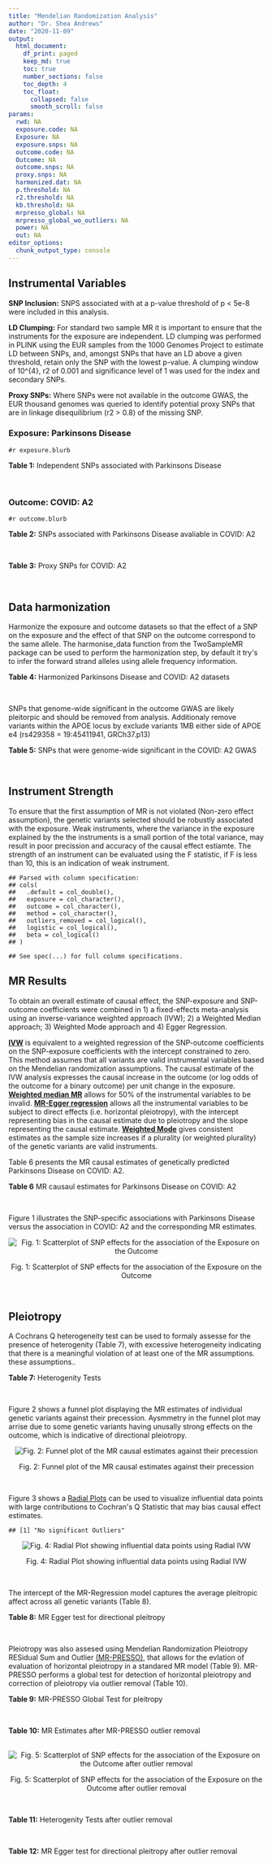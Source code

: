 ```yaml
---
title: "Mendelian Randomization Analysis"
author: "Dr. Shea Andrews"
date: "2020-11-09"
output:
  html_document:
    df_print: paged
    keep_md: true
    toc: true
    number_sections: false
    toc_depth: 4
    toc_float:
      collapsed: false
      smooth_scroll: false
params:
  rwd: NA
  exposure.code: NA
  Exposure: NA
  exposure.snps: NA
  outcome.code: NA
  Outcome: NA
  outcome.snps: NA
  proxy.snps: NA
  harmonized.dat: NA
  p.threshold: NA
  r2.threshold: NA
  kb.threshold: NA
  mrpresso_global: NA
  mrpresso_global_wo_outliers: NA
  power: NA
  out: NA
editor_options:
  chunk_output_type: console
---
```







## Instrumental Variables
**SNP Inclusion:** SNPS associated with at a p-value threshold of p < 5e-8 were included in this analysis.
<br>

**LD Clumping:** For standard two sample MR it is important to ensure that the instruments for the exposure are independent. LD clumping was performed in PLINK using the EUR samples from the 1000 Genomes Project to estimate LD between SNPs, and, amongst SNPs that have an LD above a given threshold, retain only the SNP with the lowest p-value. A clumping window of 10^{4}, r2 of 0.001 and significance level of 1 was used for the index and secondary SNPs.
<br>

**Proxy SNPs:** Where SNPs were not available in the outcome GWAS, the EUR thousand genomes was queried to identify potential proxy SNPs that are in linkage disequilibrium (r2 > 0.8) of the missing SNP.
<br>

### Exposure: Parkinsons Disease
`#r exposure.blurb`
<br>

**Table 1:** Independent SNPs associated with Parkinsons Disease
<div data-pagedtable="false">
  <script data-pagedtable-source type="application/json">
{"columns":[{"label":["SNP"],"name":[1],"type":["chr"],"align":["left"]},{"label":["CHROM"],"name":[2],"type":["dbl"],"align":["right"]},{"label":["POS"],"name":[3],"type":["dbl"],"align":["right"]},{"label":["REF"],"name":[4],"type":["chr"],"align":["left"]},{"label":["ALT"],"name":[5],"type":["chr"],"align":["left"]},{"label":["AF"],"name":[6],"type":["dbl"],"align":["right"]},{"label":["BETA"],"name":[7],"type":["dbl"],"align":["right"]},{"label":["SE"],"name":[8],"type":["dbl"],"align":["right"]},{"label":["Z"],"name":[9],"type":["dbl"],"align":["right"]},{"label":["P"],"name":[10],"type":["dbl"],"align":["right"]},{"label":["N"],"name":[11],"type":["dbl"],"align":["right"]},{"label":["TRAIT"],"name":[12],"type":["chr"],"align":["left"]}],"data":[{"1":"rs35749011","2":"1","3":"155135036","4":"G","5":"A","6":"0.0191","7":"0.7508","8":"0.0659","9":"11.393020","10":"5.022e-30","11":"482730","12":"parkinsons_disease"},{"1":"rs823106","2":"1","3":"205656453","4":"G","5":"C","6":"0.8488","7":"-0.1492","8":"0.0239","9":"-6.242678","10":"4.100e-10","11":"482730","12":"parkinsons_disease"},{"1":"rs4488803","2":"3","3":"58218352","4":"G","5":"A","6":"0.3746","7":"-0.1136","8":"0.0199","9":"-5.708543","10":"1.076e-08","11":"482730","12":"parkinsons_disease"},{"1":"rs34311866","2":"4","3":"951947","4":"T","5":"C","6":"0.1958","7":"0.2272","8":"0.0231","9":"9.835500","10":"7.974e-23","11":"482730","12":"parkinsons_disease"},{"1":"rs4698412","2":"4","3":"15737348","4":"G","5":"A","6":"0.5530","7":"0.1258","8":"0.0168","9":"7.488095","10":"7.049e-14","11":"482730","12":"parkinsons_disease"},{"1":"rs7695720","2":"4","3":"77183300","4":"A","5":"C","6":"0.2091","7":"-0.1255","8":"0.0208","9":"-6.033650","10":"1.528e-09","11":"482730","12":"parkinsons_disease"},{"1":"rs356203","2":"4","3":"90666041","4":"C","5":"T","6":"0.6169","7":"-0.2398","8":"0.0178","9":"-13.471910","10":"3.007e-41","11":"482730","12":"parkinsons_disease"},{"1":"rs75646569","2":"5","3":"60345424","4":"T","5":"G","6":"0.1117","7":"0.1916","8":"0.0266","9":"7.203010","10":"5.618e-13","11":"482730","12":"parkinsons_disease"},{"1":"rs35265698","2":"6","3":"32561334","4":"C","5":"G","6":"0.1547","7":"-0.2000","8":"0.0303","9":"-6.600660","10":"3.927e-11","11":"480593","12":"parkinsons_disease"},{"1":"rs858295","2":"7","3":"23245569","4":"A","5":"G","6":"0.3947","7":"-0.1039","8":"0.0176","9":"-5.903410","10":"3.831e-09","11":"482730","12":"parkinsons_disease"},{"1":"rs620490","2":"8","3":"16697579","4":"T","5":"G","6":"0.2762","7":"-0.1174","8":"0.0190","9":"-6.178950","10":"6.456e-10","11":"482730","12":"parkinsons_disease"},{"1":"rs144814361","2":"10","3":"121410917","4":"C","5":"T","6":"0.0174","7":"0.4411","8":"0.0680","9":"6.486765","10":"9.065e-11","11":"482730","12":"parkinsons_disease"},{"1":"rs75505347","2":"12","3":"40885549","4":"C","5":"T","6":"0.0195","7":"0.3917","8":"0.0674","9":"5.811573","10":"6.117e-09","11":"482730","12":"parkinsons_disease"},{"1":"rs10847864","2":"12","3":"123326598","4":"G","5":"T","6":"0.3625","7":"0.1274","8":"0.0179","9":"7.117318","10":"9.812e-13","11":"482730","12":"parkinsons_disease"},{"1":"rs4774417","2":"15","3":"61993702","4":"G","5":"A","6":"0.7397","7":"0.1052","8":"0.0192","9":"5.479167","10":"4.626e-08","11":"482730","12":"parkinsons_disease"},{"1":"rs12934900","2":"16","3":"30923602","4":"A","5":"T","6":"0.6571","7":"0.1215","8":"0.0184","9":"6.603260","10":"4.331e-11","11":"482730","12":"parkinsons_disease"},{"1":"rs4566208","2":"17","3":"16010920","4":"A","5":"G","6":"0.5659","7":"-0.0957","8":"0.0174","9":"-5.500000","10":"3.884e-08","11":"482730","12":"parkinsons_disease"},{"1":"rs58879558","2":"17","3":"44095467","4":"T","5":"C","6":"0.2229","7":"-0.2383","8":"0.0250","9":"-9.532000","10":"1.363e-21","11":"482730","12":"parkinsons_disease"},{"1":"rs4588066","2":"18","3":"40672964","4":"G","5":"A","6":"0.3260","7":"0.1046","8":"0.0178","9":"5.876404","10":"4.453e-09","11":"482730","12":"parkinsons_disease"}],"options":{"columns":{"min":{},"max":[10]},"rows":{"min":[10],"max":[10]},"pages":{}}}
  </script>
</div>
<br>

### Outcome: COVID: A2
`#r outcome.blurb`
<br>

**Table 2:** SNPs associated with Parkinsons Disease avaliable in COVID: A2
<div data-pagedtable="false">
  <script data-pagedtable-source type="application/json">
{"columns":[{"label":["SNP"],"name":[1],"type":["chr"],"align":["left"]},{"label":["CHROM"],"name":[2],"type":["dbl"],"align":["right"]},{"label":["POS"],"name":[3],"type":["dbl"],"align":["right"]},{"label":["REF"],"name":[4],"type":["chr"],"align":["left"]},{"label":["ALT"],"name":[5],"type":["chr"],"align":["left"]},{"label":["AF"],"name":[6],"type":["dbl"],"align":["right"]},{"label":["BETA"],"name":[7],"type":["dbl"],"align":["right"]},{"label":["SE"],"name":[8],"type":["dbl"],"align":["right"]},{"label":["Z"],"name":[9],"type":["dbl"],"align":["right"]},{"label":["P"],"name":[10],"type":["dbl"],"align":["right"]},{"label":["N"],"name":[11],"type":["dbl"],"align":["right"]},{"label":["TRAIT"],"name":[12],"type":["chr"],"align":["left"]}],"data":[{"1":"rs35749011","2":"1","3":"155135036","4":"G","5":"A","6":"0.01443","7":"0.078849","8":"0.142520","9":"0.5532487","10":"0.5801000","11":"389012","12":"very_severe_respiratory_confirmed_covid_vs._population"},{"1":"rs823106","2":"1","3":"205656453","4":"G","5":"C","6":"0.87050","7":"-0.039790","8":"0.037925","9":"-1.0491760","10":"0.2941000","11":"628126","12":"very_severe_respiratory_confirmed_covid_vs._population"},{"1":"rs4488803","2":"3","3":"58218352","4":"G","5":"A","6":"0.40390","7":"0.026881","8":"0.036128","9":"0.7440489","10":"0.4568000","11":"618070","12":"very_severe_respiratory_confirmed_covid_vs._population"},{"1":"rs34311866","2":"4","3":"951947","4":"T","5":"C","6":"0.18810","7":"0.038022","8":"0.035372","9":"1.0749180","10":"0.2824000","11":"628126","12":"very_severe_respiratory_confirmed_covid_vs._population"},{"1":"rs4698412","2":"4","3":"15737348","4":"G","5":"A","6":"0.55180","7":"-0.025495","8":"0.027533","9":"-0.9259797","10":"0.3545000","11":"628126","12":"very_severe_respiratory_confirmed_covid_vs._population"},{"1":"rs7695720","2":"4","3":"77183300","4":"A","5":"C","6":"0.22040","7":"0.062977","8":"0.043972","9":"1.4322069","10":"0.1521000","11":"617667","12":"very_severe_respiratory_confirmed_covid_vs._population"},{"1":"rs356203","2":"4","3":"90666041","4":"C","5":"T","6":"0.63690","7":"0.023985","8":"0.028385","9":"0.8449886","10":"0.3981000","11":"627723","12":"very_severe_respiratory_confirmed_covid_vs._population"},{"1":"rs75646569","2":"5","3":"60345424","4":"T","5":"G","6":"0.09476","7":"-0.077603","8":"0.045108","9":"-1.7203822","10":"0.0853600","11":"628126","12":"very_severe_respiratory_confirmed_covid_vs._population"},{"1":"rs35265698","2":"6","3":"32561334","4":"C","5":"G","6":"0.17550","7":"-0.077310","8":"0.039249","9":"-1.9697317","10":"0.0488700","11":"628126","12":"very_severe_respiratory_confirmed_covid_vs._population"},{"1":"rs858295","2":"7","3":"23245569","4":"A","5":"G","6":"0.39110","7":"-0.024322","8":"0.027630","9":"-0.8802751","10":"0.3787000","11":"628126","12":"very_severe_respiratory_confirmed_covid_vs._population"},{"1":"rs620490","2":"8","3":"16697579","4":"T","5":"G","6":"0.30790","7":"-0.075038","8":"0.030991","9":"-2.4212836","10":"0.0154600","11":"627723","12":"very_severe_respiratory_confirmed_covid_vs._population"},{"1":"rs144814361","2":"10","3":"121410917","4":"C","5":"T","6":"0.01314","7":"-0.263700","8":"0.164980","9":"-1.5983756","10":"0.1099000","11":"617667","12":"very_severe_respiratory_confirmed_covid_vs._population"},{"1":"rs75505347","2":"12","3":"40885549","4":"C","5":"T","6":"0.01518","7":"0.059312","8":"0.096063","9":"0.6174281","10":"0.5370000","11":"627723","12":"very_severe_respiratory_confirmed_covid_vs._population"},{"1":"rs10847864","2":"12","3":"123326598","4":"G","5":"T","6":"0.34710","7":"-0.042788","8":"0.039406","9":"-1.0858245","10":"0.2776000","11":"618070","12":"very_severe_respiratory_confirmed_covid_vs._population"},{"1":"rs4774417","2":"15","3":"61993702","4":"G","5":"A","6":"0.71940","7":"0.044205","8":"0.040741","9":"1.0850249","10":"0.2779000","11":"618070","12":"very_severe_respiratory_confirmed_covid_vs._population"},{"1":"rs12934900","2":"16","3":"30923602","4":"A","5":"T","6":"0.64000","7":"0.013552","8":"0.038140","9":"0.3553225","10":"0.7224000","11":"618070","12":"very_severe_respiratory_confirmed_covid_vs._population"},{"1":"rs4566208","2":"17","3":"16010920","4":"A","5":"G","6":"0.57750","7":"0.033705","8":"0.027930","9":"1.2067669","10":"0.2275000","11":"628126","12":"very_severe_respiratory_confirmed_covid_vs._population"},{"1":"rs58879558","2":"17","3":"44095467","4":"T","5":"C","6":"0.23050","7":"-0.114570","8":"0.032721","9":"-3.5014211","10":"0.0004631","11":"389415","12":"very_severe_respiratory_confirmed_covid_vs._population"},{"1":"rs4588066","2":"18","3":"40672964","4":"G","5":"A","6":"0.33060","7":"-0.015746","8":"0.029830","9":"-0.5278579","10":"0.5976000","11":"628126","12":"very_severe_respiratory_confirmed_covid_vs._population"}],"options":{"columns":{"min":{},"max":[10]},"rows":{"min":[10],"max":[10]},"pages":{}}}
  </script>
</div>
<br>

**Table 3:** Proxy SNPs for COVID: A2
<div data-pagedtable="false">
  <script data-pagedtable-source type="application/json">
{"columns":[{"label":["proxy.outcome"],"name":[1],"type":["lgl"],"align":["right"]},{"label":["target_snp"],"name":[2],"type":["lgl"],"align":["right"]},{"label":["proxy_snp"],"name":[3],"type":["lgl"],"align":["right"]},{"label":["ld.r2"],"name":[4],"type":["lgl"],"align":["right"]},{"label":["Dprime"],"name":[5],"type":["lgl"],"align":["right"]},{"label":["ref.proxy"],"name":[6],"type":["lgl"],"align":["right"]},{"label":["alt.proxy"],"name":[7],"type":["lgl"],"align":["right"]},{"label":["CHROM"],"name":[8],"type":["lgl"],"align":["right"]},{"label":["POS"],"name":[9],"type":["lgl"],"align":["right"]},{"label":["ALT.proxy"],"name":[10],"type":["lgl"],"align":["right"]},{"label":["REF.proxy"],"name":[11],"type":["lgl"],"align":["right"]},{"label":["AF"],"name":[12],"type":["lgl"],"align":["right"]},{"label":["BETA"],"name":[13],"type":["lgl"],"align":["right"]},{"label":["SE"],"name":[14],"type":["lgl"],"align":["right"]},{"label":["P"],"name":[15],"type":["lgl"],"align":["right"]},{"label":["N"],"name":[16],"type":["lgl"],"align":["right"]},{"label":["ref"],"name":[17],"type":["lgl"],"align":["right"]},{"label":["alt"],"name":[18],"type":["lgl"],"align":["right"]},{"label":["ALT"],"name":[19],"type":["lgl"],"align":["right"]},{"label":["REF"],"name":[20],"type":["lgl"],"align":["right"]},{"label":["PHASE"],"name":[21],"type":["lgl"],"align":["right"]}],"data":[{"1":"NA","2":"NA","3":"NA","4":"NA","5":"NA","6":"NA","7":"NA","8":"NA","9":"NA","10":"NA","11":"NA","12":"NA","13":"NA","14":"NA","15":"NA","16":"NA","17":"NA","18":"NA","19":"NA","20":"NA","21":"NA"}],"options":{"columns":{"min":{},"max":[10]},"rows":{"min":[10],"max":[10]},"pages":{}}}
  </script>
</div>
<br>

## Data harmonization
Harmonize the exposure and outcome datasets so that the effect of a SNP on the exposure and the effect of that SNP on the outcome correspond to the same allele. The harmonise_data function from the TwoSampleMR package can be used to perform the harmonization step, by default it try's to infer the forward strand alleles using allele frequency information.
<br>

**Table 4:** Harmonized Parkinsons Disease and COVID: A2 datasets
<div data-pagedtable="false">
  <script data-pagedtable-source type="application/json">
{"columns":[{"label":["SNP"],"name":[1],"type":["chr"],"align":["left"]},{"label":["effect_allele.exposure"],"name":[2],"type":["chr"],"align":["left"]},{"label":["other_allele.exposure"],"name":[3],"type":["chr"],"align":["left"]},{"label":["effect_allele.outcome"],"name":[4],"type":["chr"],"align":["left"]},{"label":["other_allele.outcome"],"name":[5],"type":["chr"],"align":["left"]},{"label":["beta.exposure"],"name":[6],"type":["dbl"],"align":["right"]},{"label":["beta.outcome"],"name":[7],"type":["dbl"],"align":["right"]},{"label":["eaf.exposure"],"name":[8],"type":["dbl"],"align":["right"]},{"label":["eaf.outcome"],"name":[9],"type":["dbl"],"align":["right"]},{"label":["remove"],"name":[10],"type":["lgl"],"align":["right"]},{"label":["palindromic"],"name":[11],"type":["lgl"],"align":["right"]},{"label":["ambiguous"],"name":[12],"type":["lgl"],"align":["right"]},{"label":["id.outcome"],"name":[13],"type":["chr"],"align":["left"]},{"label":["chr.outcome"],"name":[14],"type":["dbl"],"align":["right"]},{"label":["pos.outcome"],"name":[15],"type":["dbl"],"align":["right"]},{"label":["se.outcome"],"name":[16],"type":["dbl"],"align":["right"]},{"label":["z.outcome"],"name":[17],"type":["dbl"],"align":["right"]},{"label":["pval.outcome"],"name":[18],"type":["dbl"],"align":["right"]},{"label":["samplesize.outcome"],"name":[19],"type":["dbl"],"align":["right"]},{"label":["outcome"],"name":[20],"type":["chr"],"align":["left"]},{"label":["mr_keep.outcome"],"name":[21],"type":["lgl"],"align":["right"]},{"label":["pval_origin.outcome"],"name":[22],"type":["chr"],"align":["left"]},{"label":["chr.exposure"],"name":[23],"type":["dbl"],"align":["right"]},{"label":["pos.exposure"],"name":[24],"type":["dbl"],"align":["right"]},{"label":["se.exposure"],"name":[25],"type":["dbl"],"align":["right"]},{"label":["z.exposure"],"name":[26],"type":["dbl"],"align":["right"]},{"label":["pval.exposure"],"name":[27],"type":["dbl"],"align":["right"]},{"label":["samplesize.exposure"],"name":[28],"type":["dbl"],"align":["right"]},{"label":["exposure"],"name":[29],"type":["chr"],"align":["left"]},{"label":["mr_keep.exposure"],"name":[30],"type":["lgl"],"align":["right"]},{"label":["pval_origin.exposure"],"name":[31],"type":["chr"],"align":["left"]},{"label":["id.exposure"],"name":[32],"type":["chr"],"align":["left"]},{"label":["action"],"name":[33],"type":["dbl"],"align":["right"]},{"label":["mr_keep"],"name":[34],"type":["lgl"],"align":["right"]},{"label":["pt"],"name":[35],"type":["dbl"],"align":["right"]},{"label":["pleitropy_keep"],"name":[36],"type":["lgl"],"align":["right"]},{"label":["mrpresso_RSSobs"],"name":[37],"type":["dbl"],"align":["right"]},{"label":["mrpresso_pval"],"name":[38],"type":["dbl"],"align":["right"]},{"label":["mrpresso_keep"],"name":[39],"type":["lgl"],"align":["right"]}],"data":[{"1":"rs10847864","2":"T","3":"G","4":"T","5":"G","6":"0.1274","7":"-0.042788","8":"0.3625","9":"0.34710","10":"FALSE","11":"FALSE","12":"FALSE","13":"D7Wn5g","14":"12","15":"123326598","16":"0.039406","17":"-1.0858245","18":"0.2776000","19":"618070","20":"covidhgi2020anaA2v4","21":"TRUE","22":"reported","23":"12","24":"123326598","25":"0.0179","26":"7.117318","27":"9.812e-13","28":"482730","29":"Nalls2019pd","30":"TRUE","31":"reported","32":"qsweX3","33":"2","34":"TRUE","35":"5e-08","36":"TRUE","37":"2.886677e-03","38":"1.0000","39":"TRUE"},{"1":"rs12934900","2":"T","3":"A","4":"T","5":"A","6":"0.1215","7":"0.013552","8":"0.6571","9":"0.64000","10":"FALSE","11":"TRUE","12":"FALSE","13":"D7Wn5g","14":"16","15":"30923602","16":"0.038140","17":"0.3553225","18":"0.7224000","19":"618070","20":"covidhgi2020anaA2v4","21":"TRUE","22":"reported","23":"16","24":"30923602","25":"0.0184","26":"6.603260","27":"4.331e-11","28":"482730","29":"Nalls2019pd","30":"TRUE","31":"reported","32":"qsweX3","33":"2","34":"TRUE","35":"5e-08","36":"TRUE","37":"2.107953e-05","38":"1.0000","39":"TRUE"},{"1":"rs144814361","2":"T","3":"C","4":"T","5":"C","6":"0.4411","7":"-0.263700","8":"0.0174","9":"0.01314","10":"FALSE","11":"FALSE","12":"FALSE","13":"D7Wn5g","14":"10","15":"121410917","16":"0.164980","17":"-1.5983756","18":"0.1099000","19":"617667","20":"covidhgi2020anaA2v4","21":"TRUE","22":"reported","23":"10","24":"121410917","25":"0.0680","26":"6.486765","27":"9.065e-11","28":"482730","29":"Nalls2019pd","30":"TRUE","31":"reported","32":"qsweX3","33":"2","34":"TRUE","35":"5e-08","36":"TRUE","37":"9.127753e-02","38":"1.0000","39":"TRUE"},{"1":"rs34311866","2":"C","3":"T","4":"C","5":"T","6":"0.2272","7":"0.038022","8":"0.1958","9":"0.18810","10":"FALSE","11":"FALSE","12":"FALSE","13":"D7Wn5g","14":"4","15":"951947","16":"0.035372","17":"1.0749180","18":"0.2824000","19":"628126","20":"covidhgi2020anaA2v4","21":"TRUE","22":"reported","23":"4","24":"951947","25":"0.0231","26":"9.835500","27":"7.974e-23","28":"482730","29":"Nalls2019pd","30":"TRUE","31":"reported","32":"qsweX3","33":"2","34":"TRUE","35":"5e-08","36":"TRUE","37":"5.521212e-04","38":"1.0000","39":"TRUE"},{"1":"rs35265698","2":"G","3":"C","4":"G","5":"C","6":"-0.2000","7":"-0.077310","8":"0.1547","9":"0.17550","10":"FALSE","11":"TRUE","12":"FALSE","13":"D7Wn5g","14":"6","15":"32561334","16":"0.039249","17":"-1.9697317","18":"0.0488700","19":"628126","20":"covidhgi2020anaA2v4","21":"TRUE","22":"reported","23":"6","24":"32561334","25":"0.0303","26":"-6.600660","27":"3.927e-11","28":"480593","29":"Nalls2019pd","30":"TRUE","31":"reported","32":"qsweX3","33":"2","34":"TRUE","35":"5e-08","36":"TRUE","37":"4.455485e-03","38":"1.0000","39":"TRUE"},{"1":"rs356203","2":"T","3":"C","4":"T","5":"C","6":"-0.2398","7":"0.023985","8":"0.6169","9":"0.63690","10":"FALSE","11":"FALSE","12":"FALSE","13":"D7Wn5g","14":"4","15":"90666041","16":"0.028385","17":"0.8449886","18":"0.3981000","19":"627723","20":"covidhgi2020anaA2v4","21":"TRUE","22":"reported","23":"4","24":"90666041","25":"0.0178","26":"-13.471910","27":"3.007e-41","28":"482730","29":"Nalls2019pd","30":"TRUE","31":"reported","32":"qsweX3","33":"2","34":"TRUE","35":"5e-08","36":"TRUE","37":"2.614600e-03","38":"1.0000","39":"TRUE"},{"1":"rs35749011","2":"A","3":"G","4":"A","5":"G","6":"0.7508","7":"0.078849","8":"0.0191","9":"0.01443","10":"FALSE","11":"FALSE","12":"FALSE","13":"D7Wn5g","14":"1","15":"155135036","16":"0.142520","17":"0.5532487","18":"0.5801000","19":"389012","20":"covidhgi2020anaA2v4","21":"TRUE","22":"reported","23":"1","24":"155135036","25":"0.0659","26":"11.393020","27":"5.022e-30","28":"482730","29":"Nalls2019pd","30":"TRUE","31":"reported","32":"qsweX3","33":"2","34":"TRUE","35":"5e-08","36":"TRUE","37":"5.985734e-04","38":"1.0000","39":"TRUE"},{"1":"rs4488803","2":"A","3":"G","4":"A","5":"G","6":"-0.1136","7":"0.026881","8":"0.3746","9":"0.40390","10":"FALSE","11":"FALSE","12":"FALSE","13":"D7Wn5g","14":"3","15":"58218352","16":"0.036128","17":"0.7440489","18":"0.4568000","19":"618070","20":"covidhgi2020anaA2v4","21":"TRUE","22":"reported","23":"3","24":"58218352","25":"0.0199","26":"-5.708543","27":"1.076e-08","28":"482730","29":"Nalls2019pd","30":"TRUE","31":"reported","32":"qsweX3","33":"2","34":"TRUE","35":"5e-08","36":"TRUE","37":"1.315980e-03","38":"1.0000","39":"TRUE"},{"1":"rs4566208","2":"G","3":"A","4":"G","5":"A","6":"-0.0957","7":"0.033705","8":"0.5659","9":"0.57750","10":"FALSE","11":"FALSE","12":"FALSE","13":"D7Wn5g","14":"17","15":"16010920","16":"0.027930","17":"1.2067669","18":"0.2275000","19":"628126","20":"covidhgi2020anaA2v4","21":"TRUE","22":"reported","23":"17","24":"16010920","25":"0.0174","26":"-5.500000","27":"3.884e-08","28":"482730","29":"Nalls2019pd","30":"TRUE","31":"reported","32":"qsweX3","33":"2","34":"TRUE","35":"5e-08","36":"TRUE","37":"1.772922e-03","38":"1.0000","39":"TRUE"},{"1":"rs4588066","2":"A","3":"G","4":"A","5":"G","6":"0.1046","7":"-0.015746","8":"0.3260","9":"0.33060","10":"FALSE","11":"FALSE","12":"FALSE","13":"D7Wn5g","14":"18","15":"40672964","16":"0.029830","17":"-0.5278579","18":"0.5976000","19":"628126","20":"covidhgi2020anaA2v4","21":"TRUE","22":"reported","23":"18","24":"40672964","25":"0.0178","26":"5.876404","27":"4.453e-09","28":"482730","29":"Nalls2019pd","30":"TRUE","31":"reported","32":"qsweX3","33":"2","34":"TRUE","35":"5e-08","36":"TRUE","37":"5.913684e-04","38":"1.0000","39":"TRUE"},{"1":"rs4698412","2":"A","3":"G","4":"A","5":"G","6":"0.1258","7":"-0.025495","8":"0.5530","9":"0.55180","10":"FALSE","11":"FALSE","12":"FALSE","13":"D7Wn5g","14":"4","15":"15737348","16":"0.027533","17":"-0.9259797","18":"0.3545000","19":"628126","20":"covidhgi2020anaA2v4","21":"TRUE","22":"reported","23":"4","24":"15737348","25":"0.0168","26":"7.488095","27":"7.049e-14","28":"482730","29":"Nalls2019pd","30":"TRUE","31":"reported","32":"qsweX3","33":"2","34":"TRUE","35":"5e-08","36":"TRUE","37":"1.357190e-03","38":"1.0000","39":"TRUE"},{"1":"rs4774417","2":"A","3":"G","4":"A","5":"G","6":"0.1052","7":"0.044205","8":"0.7397","9":"0.71940","10":"FALSE","11":"FALSE","12":"FALSE","13":"D7Wn5g","14":"15","15":"61993702","16":"0.040741","17":"1.0850249","18":"0.2779000","19":"618070","20":"covidhgi2020anaA2v4","21":"TRUE","22":"reported","23":"15","24":"61993702","25":"0.0192","26":"5.479167","27":"4.626e-08","28":"482730","29":"Nalls2019pd","30":"TRUE","31":"reported","32":"qsweX3","33":"2","34":"TRUE","35":"5e-08","36":"TRUE","37":"1.366615e-03","38":"1.0000","39":"TRUE"},{"1":"rs58879558","2":"C","3":"T","4":"C","5":"T","6":"-0.2383","7":"-0.114570","8":"0.2229","9":"0.23050","10":"FALSE","11":"FALSE","12":"FALSE","13":"D7Wn5g","14":"17","15":"44095467","16":"0.032721","17":"-3.5014211","18":"0.0004631","19":"389415","20":"covidhgi2020anaA2v4","21":"TRUE","22":"reported","23":"17","24":"44095467","25":"0.0250","26":"-9.532000","27":"1.363e-21","28":"482730","29":"Nalls2019pd","30":"TRUE","31":"reported","32":"qsweX3","33":"2","34":"TRUE","35":"5e-08","36":"TRUE","37":"1.248930e-02","38":"0.0247","39":"FALSE"},{"1":"rs620490","2":"G","3":"T","4":"G","5":"T","6":"-0.1174","7":"-0.075038","8":"0.2762","9":"0.30790","10":"FALSE","11":"FALSE","12":"FALSE","13":"D7Wn5g","14":"8","15":"16697579","16":"0.030991","17":"-2.4212836","18":"0.0154600","19":"627723","20":"covidhgi2020anaA2v4","21":"TRUE","22":"reported","23":"8","24":"16697579","25":"0.0190","26":"-6.178950","27":"6.456e-10","28":"482730","29":"Nalls2019pd","30":"TRUE","31":"reported","32":"qsweX3","33":"2","34":"TRUE","35":"5e-08","36":"TRUE","37":"4.728138e-03","38":"0.5434","39":"TRUE"},{"1":"rs75505347","2":"T","3":"C","4":"T","5":"C","6":"0.3917","7":"0.059312","8":"0.0195","9":"0.01518","10":"FALSE","11":"FALSE","12":"FALSE","13":"D7Wn5g","14":"12","15":"40885549","16":"0.096063","17":"0.6174281","18":"0.5370000","19":"627723","20":"covidhgi2020anaA2v4","21":"TRUE","22":"reported","23":"12","24":"40885549","25":"0.0674","26":"5.811573","27":"6.117e-09","28":"482730","29":"Nalls2019pd","30":"TRUE","31":"reported","32":"qsweX3","33":"2","34":"TRUE","35":"5e-08","36":"TRUE","37":"9.836143e-04","38":"1.0000","39":"TRUE"},{"1":"rs75646569","2":"G","3":"T","4":"G","5":"T","6":"0.1916","7":"-0.077603","8":"0.1117","9":"0.09476","10":"FALSE","11":"FALSE","12":"FALSE","13":"D7Wn5g","14":"5","15":"60345424","16":"0.045108","17":"-1.7203822","18":"0.0853600","19":"628126","20":"covidhgi2020anaA2v4","21":"TRUE","22":"reported","23":"5","24":"60345424","25":"0.0266","26":"7.203010","27":"5.618e-13","28":"482730","29":"Nalls2019pd","30":"TRUE","31":"reported","32":"qsweX3","33":"2","34":"TRUE","35":"5e-08","36":"TRUE","37":"9.276488e-03","38":"0.5776","39":"TRUE"},{"1":"rs7695720","2":"C","3":"A","4":"C","5":"A","6":"-0.1255","7":"0.062977","8":"0.2091","9":"0.22040","10":"FALSE","11":"FALSE","12":"FALSE","13":"D7Wn5g","14":"4","15":"77183300","16":"0.043972","17":"1.4322069","18":"0.1521000","19":"617667","20":"covidhgi2020anaA2v4","21":"TRUE","22":"reported","23":"4","24":"77183300","25":"0.0208","26":"-6.033650","27":"1.528e-09","28":"482730","29":"Nalls2019pd","30":"TRUE","31":"reported","32":"qsweX3","33":"2","34":"TRUE","35":"5e-08","36":"TRUE","37":"5.457739e-03","38":"1.0000","39":"TRUE"},{"1":"rs823106","2":"C","3":"G","4":"C","5":"G","6":"-0.1492","7":"-0.039790","8":"0.8488","9":"0.87050","10":"FALSE","11":"TRUE","12":"FALSE","13":"D7Wn5g","14":"1","15":"205656453","16":"0.037925","17":"-1.0491760","18":"0.2941000","19":"628126","20":"covidhgi2020anaA2v4","21":"TRUE","22":"reported","23":"1","24":"205656453","25":"0.0239","26":"-6.242678","27":"4.100e-10","28":"482730","29":"Nalls2019pd","30":"TRUE","31":"reported","32":"qsweX3","33":"2","34":"TRUE","35":"5e-08","36":"TRUE","37":"8.885444e-04","38":"1.0000","39":"TRUE"},{"1":"rs858295","2":"G","3":"A","4":"G","5":"A","6":"-0.1039","7":"-0.024322","8":"0.3947","9":"0.39110","10":"FALSE","11":"FALSE","12":"FALSE","13":"D7Wn5g","14":"7","15":"23245569","16":"0.027630","17":"-0.8802751","18":"0.3787000","19":"628126","20":"covidhgi2020anaA2v4","21":"TRUE","22":"reported","23":"7","24":"23245569","25":"0.0176","26":"-5.903410","27":"3.831e-09","28":"482730","29":"Nalls2019pd","30":"TRUE","31":"reported","32":"qsweX3","33":"2","34":"TRUE","35":"5e-08","36":"TRUE","37":"2.949003e-04","38":"1.0000","39":"TRUE"}],"options":{"columns":{"min":{},"max":[10]},"rows":{"min":[10],"max":[10]},"pages":{}}}
  </script>
</div>
<br>

SNPs that genome-wide significant in the outcome GWAS are likely pleitorpic and should be removed from analysis. Additionaly remove variants within the APOE locus by exclude variants 1MB either side of APOE e4 (rs429358 = 19:45411941, GRCh37.p13)
<br>


**Table 5:** SNPs that were genome-wide significant in the COVID: A2 GWAS
<div data-pagedtable="false">
  <script data-pagedtable-source type="application/json">
{"columns":[{"label":["SNP"],"name":[1],"type":["chr"],"align":["left"]},{"label":["chr.outcome"],"name":[2],"type":["dbl"],"align":["right"]},{"label":["pos.outcome"],"name":[3],"type":["dbl"],"align":["right"]},{"label":["pval.exposure"],"name":[4],"type":["dbl"],"align":["right"]},{"label":["pval.outcome"],"name":[5],"type":["dbl"],"align":["right"]}],"data":[],"options":{"columns":{"min":{},"max":[10]},"rows":{"min":[10],"max":[10]},"pages":{}}}
  </script>
</div>
<br>


## Instrument Strength
To ensure that the first assumption of MR is not violated (Non-zero effect assumption), the genetic variants selected should be robustly associated with the exposure. Weak instruments, where the variance in the exposure explained by the the instruments is a small portion of the total variance, may result in poor precission and accuracy of the causal effect estiamte. The strength of an instrument can be evaluated using the F statistic, if F is less than 10, this is an indication of weak instrument.


```
## Parsed with column specification:
## cols(
##   .default = col_double(),
##   exposure = col_character(),
##   outcome = col_character(),
##   method = col_character(),
##   outliers_removed = col_logical(),
##   logistic = col_logical(),
##   beta = col_logical()
## )
```

```
## See spec(...) for full column specifications.
```

<div data-pagedtable="false">
  <script data-pagedtable-source type="application/json">
{"columns":[{"label":["outliers_removed"],"name":[1],"type":["lgl"],"align":["right"]},{"label":["pve.exposure"],"name":[2],"type":["dbl"],"align":["right"]},{"label":["F"],"name":[3],"type":["dbl"],"align":["right"]},{"label":["Alpha"],"name":[4],"type":["dbl"],"align":["right"]},{"label":["NCP"],"name":[5],"type":["dbl"],"align":["right"]},{"label":["Power"],"name":[6],"type":["dbl"],"align":["right"]}],"data":[{"1":"FALSE","2":"0.0007443399","3":"57.79114","4":"0.05","5":"7.27892773","6":"0.76973976"},{"1":"TRUE","2":"0.0006824166","3":"55.92346","4":"0.05","5":"0.01109619","6":"0.05127206"}],"options":{"columns":{"min":{},"max":[10]},"rows":{"min":[10],"max":[10]},"pages":{}}}
  </script>
</div>

##  MR Results
To obtain an overall estimate of causal effect, the SNP-exposure and SNP-outcome coefficients were combined in 1) a fixed-effects meta-analysis using an inverse-variance weighted approach (IVW); 2) a Weighted Median approach; 3) Weighted Mode approach and 4) Egger Regression.


[**IVW**](https://doi.org/10.1002/gepi.21758) is equivalent to a weighted regression of the SNP-outcome coefficients on the SNP-exposure coefficients with the intercept constrained to zero. This method assumes that all variants are valid instrumental variables based on the Mendelian randomization assumptions. The causal estimate of the IVW analysis expresses the causal increase in the outcome (or log odds of the outcome for a binary outcome) per unit change in the exposure. [**Weighted median MR**](https://doi.org/10.1002/gepi.21965) allows for 50% of the instrumental variables to be invalid. [**MR-Egger regression**](https://doi.org/10.1093/ije/dyw220) allows all the instrumental variables to be subject to direct effects (i.e. horizontal pleiotropy), with the intercept representing bias in the causal estimate due to pleiotropy and the slope representing the causal estimate. [**Weighted Mode**](https://doi.org/10.1093/ije/dyx102) gives consistent estimates as the sample size increases if a plurality (or weighted plurality) of the genetic variants are valid instruments.
<br>



Table 6 presents the MR causal estimates of genetically predicted Parkinsons Disease on COVID: A2.
<br>

**Table 6** MR causaul estimates for Parkinsons Disease on COVID: A2
<div data-pagedtable="false">
  <script data-pagedtable-source type="application/json">
{"columns":[{"label":["id.exposure"],"name":[1],"type":["chr"],"align":["left"]},{"label":["id.outcome"],"name":[2],"type":["chr"],"align":["left"]},{"label":["outcome"],"name":[3],"type":["fctr"],"align":["left"]},{"label":["exposure"],"name":[4],"type":["fctr"],"align":["left"]},{"label":["method"],"name":[5],"type":["fctr"],"align":["left"]},{"label":["nsnp"],"name":[6],"type":["int"],"align":["right"]},{"label":["b"],"name":[7],"type":["dbl"],"align":["right"]},{"label":["se"],"name":[8],"type":["dbl"],"align":["right"]},{"label":["pval"],"name":[9],"type":["dbl"],"align":["right"]}],"data":[{"1":"qsweX3","2":"D7Wn5g","3":"covidhgi2020anaA2v4","4":"Nalls2019pd","5":"Inverse variance weighted (fixed effects)","6":"19","7":"0.07472097","8":"0.05029108","9":"0.1373400"},{"1":"qsweX3","2":"D7Wn5g","3":"covidhgi2020anaA2v4","4":"Nalls2019pd","5":"Weighted median","6":"19","7":"0.10832033","8":"0.08183209","9":"0.1856060"},{"1":"qsweX3","2":"D7Wn5g","3":"covidhgi2020anaA2v4","4":"Nalls2019pd","5":"Weighted mode","6":"19","7":"0.07716456","8":"0.13683759","9":"0.5797719"},{"1":"qsweX3","2":"D7Wn5g","3":"covidhgi2020anaA2v4","4":"Nalls2019pd","5":"MR Egger","6":"19","7":"0.17506034","8":"0.18084292","9":"0.3466035"}],"options":{"columns":{"min":{},"max":[10]},"rows":{"min":[10],"max":[10]},"pages":{}}}
  </script>
</div>
<br>

Figure 1 illustrates the SNP-specific associations with Parkinsons Disease versus the association in COVID: A2 and the corresponding MR estimates.
<br>

<div class="figure" style="text-align: center">
<img src="/sc/arion/projects/LOAD/shea/Projects/MRcovid/results/MRcovid/Nalls2019pd/covidhgi2020anaA2v4/Nalls2019pd_5e-8_covidhgi2020anaA2v4_MR_Analaysis_files/figure-html/scatter_plot-1.png" alt="Fig. 1: Scatterplot of SNP effects for the association of the Exposure on the Outcome"  />
<p class="caption">Fig. 1: Scatterplot of SNP effects for the association of the Exposure on the Outcome</p>
</div>
<br>


## Pleiotropy
A Cochrans Q heterogeneity test can be used to formaly assesse for the presence of heterogenity (Table 7), with excessive heterogeneity indicating that there is a meaningful violation of at least one of the MR assumptions.
these assumptions..
<br>

**Table 7:** Heterogenity Tests
<div data-pagedtable="false">
  <script data-pagedtable-source type="application/json">
{"columns":[{"label":["id.exposure"],"name":[1],"type":["chr"],"align":["left"]},{"label":["id.outcome"],"name":[2],"type":["chr"],"align":["left"]},{"label":["outcome"],"name":[3],"type":["fctr"],"align":["left"]},{"label":["exposure"],"name":[4],"type":["fctr"],"align":["left"]},{"label":["method"],"name":[5],"type":["fctr"],"align":["left"]},{"label":["Q"],"name":[6],"type":["dbl"],"align":["right"]},{"label":["Q_df"],"name":[7],"type":["dbl"],"align":["right"]},{"label":["Q_pval"],"name":[8],"type":["dbl"],"align":["right"]}],"data":[{"1":"qsweX3","2":"D7Wn5g","3":"covidhgi2020anaA2v4","4":"Nalls2019pd","5":"MR Egger","6":"36.62571","7":"17","8":"0.003780742"},{"1":"qsweX3","2":"D7Wn5g","3":"covidhgi2020anaA2v4","4":"Nalls2019pd","5":"Inverse variance weighted","6":"37.42156","7":"18","8":"0.004616146"}],"options":{"columns":{"min":{},"max":[10]},"rows":{"min":[10],"max":[10]},"pages":{}}}
  </script>
</div>
<br>

Figure 2 shows a funnel plot displaying the MR estimates of individual genetic variants against their precession. Aysmmetry in the funnel plot may arrise due to some genetic variants having unusally strong effects on the outcome, which is indicative of directional pleiotropy.
<br>

<div class="figure" style="text-align: center">
<img src="/sc/arion/projects/LOAD/shea/Projects/MRcovid/results/MRcovid/Nalls2019pd/covidhgi2020anaA2v4/Nalls2019pd_5e-8_covidhgi2020anaA2v4_MR_Analaysis_files/figure-html/funnel_plot-1.png" alt="Fig. 2: Funnel plot of the MR causal estimates against their precession"  />
<p class="caption">Fig. 2: Funnel plot of the MR causal estimates against their precession</p>
</div>
<br>

Figure 3 shows a [Radial Plots](https://github.com/WSpiller/RadialMR) can be used to visualize influential data points with large contributions to Cochran's Q Statistic that may bias causal effect estimates.




```
## [1] "No significant Outliers"
```

<div class="figure" style="text-align: center">
<img src="/sc/arion/projects/LOAD/shea/Projects/MRcovid/results/MRcovid/Nalls2019pd/covidhgi2020anaA2v4/Nalls2019pd_5e-8_covidhgi2020anaA2v4_MR_Analaysis_files/figure-html/Radial_Plot-1.png" alt="Fig. 4: Radial Plot showing influential data points using Radial IVW"  />
<p class="caption">Fig. 4: Radial Plot showing influential data points using Radial IVW</p>
</div>
<br>

The intercept of the MR-Regression model captures the average pleitropic affect across all genetic variants (Table 8).
<br>

**Table 8:** MR Egger test for directional pleitropy
<div data-pagedtable="false">
  <script data-pagedtable-source type="application/json">
{"columns":[{"label":["id.exposure"],"name":[1],"type":["chr"],"align":["left"]},{"label":["id.outcome"],"name":[2],"type":["chr"],"align":["left"]},{"label":["outcome"],"name":[3],"type":["fctr"],"align":["left"]},{"label":["exposure"],"name":[4],"type":["fctr"],"align":["left"]},{"label":["egger_intercept"],"name":[5],"type":["dbl"],"align":["right"]},{"label":["se"],"name":[6],"type":["dbl"],"align":["right"]},{"label":["pval"],"name":[7],"type":["dbl"],"align":["right"]}],"data":[{"1":"qsweX3","2":"D7Wn5g","3":"covidhgi2020anaA2v4","4":"Nalls2019pd","5":"-0.01827777","6":"0.03007295","7":"0.5513663"}],"options":{"columns":{"min":{},"max":[10]},"rows":{"min":[10],"max":[10]},"pages":{}}}
  </script>
</div>
<br>

Pleiotropy was also assesed using Mendelian Randomization Pleiotropy RESidual Sum and Outlier [(MR-PRESSO)](https://doi.org/10.1038/s41588-018-0099-7), that allows for the evlation of evaluation of horizontal pleiotropy in a standared MR model (Table 9). MR-PRESSO performs a global test for detection of horizontal pleiotropy and correction of pleiotropy via outlier removal (Table 10).
<br>

**Table 9:** MR-PRESSO Global Test for pleitropy
<div data-pagedtable="false">
  <script data-pagedtable-source type="application/json">
{"columns":[{"label":["id.exposure"],"name":[1],"type":["chr"],"align":["left"]},{"label":["id.outcome"],"name":[2],"type":["chr"],"align":["left"]},{"label":["outcome"],"name":[3],"type":["chr"],"align":["left"]},{"label":["exposure"],"name":[4],"type":["chr"],"align":["left"]},{"label":["pt"],"name":[5],"type":["dbl"],"align":["right"]},{"label":["outliers_removed"],"name":[6],"type":["lgl"],"align":["right"]},{"label":["n_outliers"],"name":[7],"type":["dbl"],"align":["right"]},{"label":["RSSobs"],"name":[8],"type":["dbl"],"align":["right"]},{"label":["pval"],"name":[9],"type":["dbl"],"align":["right"]}],"data":[{"1":"qsweX3","2":"D7Wn5g","3":"covidhgi2020anaA2v4","4":"Nalls2019pd","5":"5e-08","6":"FALSE","7":"1","8":"43.4746","9":"0.0021"}],"options":{"columns":{"min":{},"max":[10]},"rows":{"min":[10],"max":[10]},"pages":{}}}
  </script>
</div>
<br>


**Table 10:** MR Estimates after MR-PRESSO outlier removal
<div data-pagedtable="false">
  <script data-pagedtable-source type="application/json">
{"columns":[{"label":["id.exposure"],"name":[1],"type":["chr"],"align":["left"]},{"label":["id.outcome"],"name":[2],"type":["chr"],"align":["left"]},{"label":["outcome"],"name":[3],"type":["fctr"],"align":["left"]},{"label":["exposure"],"name":[4],"type":["fctr"],"align":["left"]},{"label":["method"],"name":[5],"type":["fctr"],"align":["left"]},{"label":["nsnp"],"name":[6],"type":["int"],"align":["right"]},{"label":["b"],"name":[7],"type":["dbl"],"align":["right"]},{"label":["se"],"name":[8],"type":["dbl"],"align":["right"]},{"label":["pval"],"name":[9],"type":["dbl"],"align":["right"]}],"data":[{"1":"qsweX3","2":"D7Wn5g","3":"covidhgi2020anaA2v4","4":"Nalls2019pd","5":"Inverse variance weighted (fixed effects)","6":"18","7":"0.01181067","8":"0.05404662","9":"0.8270181"},{"1":"qsweX3","2":"D7Wn5g","3":"covidhgi2020anaA2v4","4":"Nalls2019pd","5":"Weighted median","6":"18","7":"0.04774191","8":"0.07873984","9":"0.5442992"},{"1":"qsweX3","2":"D7Wn5g","3":"covidhgi2020anaA2v4","4":"Nalls2019pd","5":"Weighted mode","6":"18","7":"0.03637606","8":"0.10899829","9":"0.7426642"},{"1":"qsweX3","2":"D7Wn5g","3":"covidhgi2020anaA2v4","4":"Nalls2019pd","5":"MR Egger","6":"18","7":"0.04019588","8":"0.17081537","9":"0.8169475"}],"options":{"columns":{"min":{},"max":[10]},"rows":{"min":[10],"max":[10]},"pages":{}}}
  </script>
</div>
<br>

<div class="figure" style="text-align: center">
<img src="/sc/arion/projects/LOAD/shea/Projects/MRcovid/results/MRcovid/Nalls2019pd/covidhgi2020anaA2v4/Nalls2019pd_5e-8_covidhgi2020anaA2v4_MR_Analaysis_files/figure-html/scatter_plot_outlier-1.png" alt="Fig. 5: Scatterplot of SNP effects for the association of the Exposure on the Outcome after outlier removal"  />
<p class="caption">Fig. 5: Scatterplot of SNP effects for the association of the Exposure on the Outcome after outlier removal</p>
</div>
<br>

**Table 11:** Heterogenity Tests after outlier removal
<div data-pagedtable="false">
  <script data-pagedtable-source type="application/json">
{"columns":[{"label":["id.exposure"],"name":[1],"type":["chr"],"align":["left"]},{"label":["id.outcome"],"name":[2],"type":["chr"],"align":["left"]},{"label":["outcome"],"name":[3],"type":["fctr"],"align":["left"]},{"label":["exposure"],"name":[4],"type":["fctr"],"align":["left"]},{"label":["method"],"name":[5],"type":["fctr"],"align":["left"]},{"label":["Q"],"name":[6],"type":["dbl"],"align":["right"]},{"label":["Q_df"],"name":[7],"type":["dbl"],"align":["right"]},{"label":["Q_pval"],"name":[8],"type":["dbl"],"align":["right"]}],"data":[{"1":"qsweX3","2":"D7Wn5g","3":"covidhgi2020anaA2v4","4":"Nalls2019pd","5":"MR Egger","6":"27.26463","7":"16","8":"0.03863389"},{"1":"qsweX3","2":"D7Wn5g","3":"covidhgi2020anaA2v4","4":"Nalls2019pd","5":"Inverse variance weighted","6":"27.32136","7":"17","8":"0.05351990"}],"options":{"columns":{"min":{},"max":[10]},"rows":{"min":[10],"max":[10]},"pages":{}}}
  </script>
</div>
<br>

**Table 12:** MR Egger test for directional pleitropy after outlier removal
<div data-pagedtable="false">
  <script data-pagedtable-source type="application/json">
{"columns":[{"label":["id.exposure"],"name":[1],"type":["chr"],"align":["left"]},{"label":["id.outcome"],"name":[2],"type":["chr"],"align":["left"]},{"label":["outcome"],"name":[3],"type":["fctr"],"align":["left"]},{"label":["exposure"],"name":[4],"type":["fctr"],"align":["left"]},{"label":["egger_intercept"],"name":[5],"type":["dbl"],"align":["right"]},{"label":["se"],"name":[6],"type":["dbl"],"align":["right"]},{"label":["pval"],"name":[7],"type":["dbl"],"align":["right"]}],"data":[{"1":"qsweX3","2":"D7Wn5g","3":"covidhgi2020anaA2v4","4":"Nalls2019pd","5":"-0.004988557","6":"0.02733969","7":"0.8575091"}],"options":{"columns":{"min":{},"max":[10]},"rows":{"min":[10],"max":[10]},"pages":{}}}
  </script>
</div>
<br>
